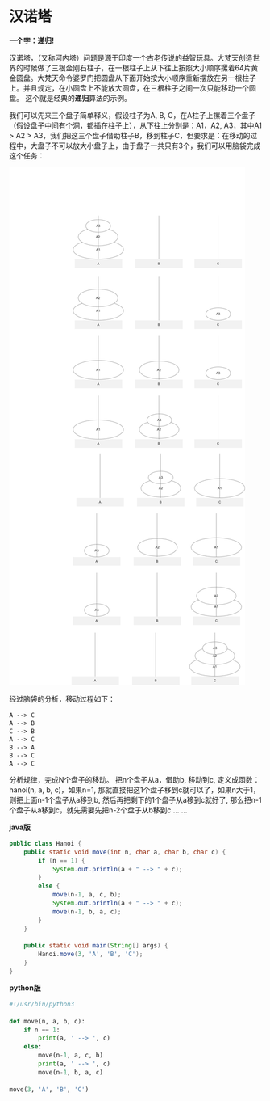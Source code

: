 # 汉诺塔

**一个字：递归!**

汉诺塔，（又称河内塔）问题是源于印度一个古老传说的益智玩具。大梵天创造世界的时候做了三根金刚石柱子，在一根柱子上从下往上按照大小顺序摞着64片黄金圆盘。大梵天命令婆罗门把圆盘从下面开始按大小顺序重新摆放在另一根柱子上。并且规定，在小圆盘上不能放大圆盘，在三根柱子之间一次只能移动一个圆盘。
这个就是经典的**递归**算法的示例。

我们可以先来三个盘子简单释义，假设柱子为A, B, C，在A柱子上摞着三个盘子（假设盘子中间有个洞，都插在柱子上），从下往上分别是：A1，A2, A3，其中A1 > A2 > A3，我们把这三个盘子借助柱子B，移到柱子C，但要求是：在移动的过程中，大盘子不可以放大小盘子上，由于盘子一共只有3个，我们可以用脑袋完成这个任务：

![](images/17.png)

经过脑袋的分析，移动过程如下：

```
A --> C
A --> B
C --> B
A --> C
B --> A
B --> C
A --> C
```

分析规律，完成N个盘子的移动。
把n个盘子从a，借助b, 移动到c, 定义成函数：hanoi(n, a, b, c)，如果n=1, 那就直接把这1个盘子移到c就可以了，如果n大于1，则把上面n-1个盘子从a移到b, 然后再把剩下的1个盘子从a移到c就好了, 那么把n-1个盘子从a移到c，就先需要先把n-2个盘子从b移到c ... ...

**java版**

```java
public class Hanoi {
	public static void move(int n, char a, char b, char c) {
		if (n == 1) {
			System.out.println(a + " --> " + c);
		}
		else {
			move(n-1, a, c, b);
			System.out.println(a + " --> " + c);
			move(n-1, b, a, c);
		}
	}

	public static void main(String[] args) {
		Hanoi.move(3, 'A', 'B', 'C');
	}
}
```

**python版**

```python
#!/usr/bin/python3

def move(n, a, b, c):
	if n == 1:
		print(a, ' --> ', c)
	else:
		move(n-1, a, c, b)
		print(a, ' --> ', c)
		move(n-1, b, a, c)

move(3, 'A', 'B', 'C')
```






